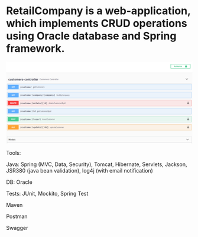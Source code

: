# RetailCompany is a web-application, which implements CRUD operations using Oracle database and Spring framework.
![Alt text](https://github.com/Yanetta/RetailCompany/blob/br13/src/main/resources/app/Swagger.png "Optional title")


Tools:  

Java: Spring (MVC, Data, Security), Tomcat, Hibernate, Servlets, Jackson, JSR380 (java bean validation), log4j (with email notification)

DB: Oracle 

Tests: JUnit, Mockito, Spring Test 

Maven 

Postman 

Swagger
